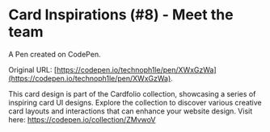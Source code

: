 # Card Inspirations (#8) - Meet the team

A Pen created on CodePen.

Original URL: [https://codepen.io/technoph1le/pen/XWxGzWa](https://codepen.io/technoph1le/pen/XWxGzWa).

This card design is part of the Cardfolio collection, showcasing a series of inspiring card UI designs. Explore the collection to discover various creative card layouts and interactions that can enhance your website design. Visit here: https://codepen.io/collection/ZMvwoV